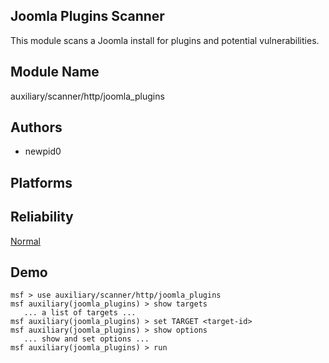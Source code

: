 ## Joomla Plugins Scanner

This module scans a Joomla install for plugins and potential 
vulnerabilities.


## Module Name
auxiliary/scanner/http/joomla_plugins

## Authors
* newpid0





## Platforms


## Reliability
[Normal](https://github.com/rapid7/metasploit-framework/wiki/Exploit-Ranking)

## Demo

```
msf > use auxiliary/scanner/http/joomla_plugins
msf auxiliary(joomla_plugins) > show targets
   ... a list of targets ...
msf auxiliary(joomla_plugins) > set TARGET <target-id>
msf auxiliary(joomla_plugins) > show options
   ... show and set options ...
msf auxiliary(joomla_plugins) > run
```
    
    